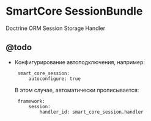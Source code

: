 SmartCore SessionBundle
=======================

Doctrine ORM Session Storage Handler

@todo
-----

 * Конфигурирование автоподключения, например:
        
        smart_core_session:
            autoconfigure: true
       
   В этом случае, автоматически прописывается:
        
        framework:
            session:
                handler_id: smart_core_session.handler
